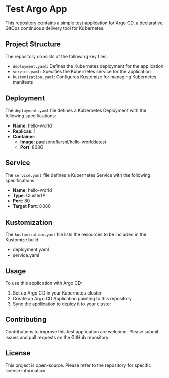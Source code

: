 # Test Argo App

This repository contains a simple test application for Argo CD, a declarative, GitOps continuous delivery tool for Kubernetes.

## Project Structure

The repository consists of the following key files:

- `deployment.yaml`: Defines the Kubernetes deployment for the application
- `service.yaml`: Specifies the Kubernetes service for the application
- `kustomization.yaml`: Configures Kustomize for managing Kubernetes manifests

## Deployment

The `deployment.yaml` file defines a Kubernetes Deployment with the following specifications:

- **Name**: hello-world
- **Replicas**: 1
- **Container**:
  - **Image**: paulsonoflarsnl/hello-world:latest
  - **Port**: 8080

## Service

The `service.yaml` file defines a Kubernetes Service with the following specifications:

- **Name**: hello-world
- **Type**: ClusterIP
- **Port**: 80
- **Target Port**: 8080

## Kustomization

The `kustomization.yaml` file lists the resources to be included in the Kustomize build:

- deployment.yaml
- service.yaml

## Usage

To use this application with Argo CD:

1. Set up Argo CD in your Kubernetes cluster
2. Create an Argo CD Application pointing to this repository
3. Sync the application to deploy it to your cluster

## Contributing

Contributions to improve this test application are welcome. Please submit issues and pull requests on the GitHub repository.

## License

This project is open-source. Please refer to the repository for specific license information.
